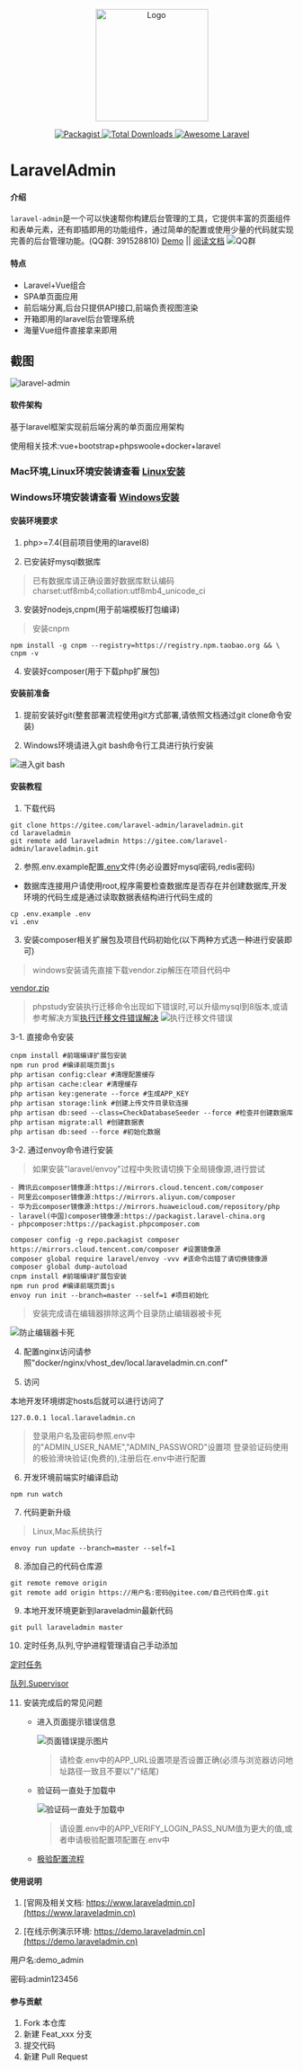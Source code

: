 
<p align="center">
    <img src="https://www.laraveladmin.cn/dist/img/logo1.png" data-origin="httpw://www.laraveladmin.cn/dist/img/logo1.png" alt="Logo" style="width: 200px" />
</p>

<p align="center">
    <a href="https://gitee.com/laravel-admin/laraveladmin" target="_blank" rel="noopener">
        <img src="https://img.shields.io/packagist/l/encore/laravel-admin.svg?maxAge=2592000" data-origin="https://img.shields.io/packagist/l/encore/laravel-admin.svg?maxAge=2592000" alt="Packagist">
    </a>  
    <a href="https://gitee.com/laravel-admin/laraveladmin" target="_blank" rel="noopener">
        <img src="https://img.shields.io/packagist/dt/zsping1989/laravel-admin.svg?style=flat-square" data-origin="https://img.shields.io/packagist/dt/zsping1989/laravel-admin.svg?style=flat-square" alt="Total Downloads">
    </a>
    <a href="https://gitee.com/laravel-admin/laraveladmin" target="_blank" rel="noopener">
        <img src="https://img.shields.io/badge/Awesome-laraveladmin-green" data-origin="https://img.shields.io/badge/Awesome-laraveladmin-green" alt="Awesome Laravel">
    </a>
</p>

# LaravelAdmin

#### 介绍

`laravel-admin`是一个可以快速帮你构建后台管理的工具，它提供丰富的页面组件和表单元素，还有即插即用的功能组件，通过简单的配置或使用少量的代码就实现完善的后台管理功能。\(QQ群: 391528810\)
[Demo](http://demo.laraveladmin.cn) \|\| [阅读文档](http://www.laraveladmin.cn/home/index)
![QQ群](https://www.laraveladmin.cn/api/home/docs/images/QQ群.jpg)

#### 特点

- Laravel+Vue组合
- SPA单页面应用
- 前后端分离,后台只提供API接口,前端负责视图渲染
- 开箱即用的laravel后台管理系统
- 海量Vue组件直接拿来即用

## 截图

![laravel-admin](https://www.laraveladmin.cn/storage/uploads/images/2020/12/05/kg3F2blsJISs6GbyFdmItHU7VKGLPx4zUIrPS0H6.jpeg)

#### 软件架构

基于laravel框架实现前后端分离的单页面应用架构

使用相关技术:vue+bootstrap+phpswoole+docker+laravel

### Mac环境,Linux环境安装请查看 [Linux安装](README.md)
### Windows环境安装请查看 [Windows安装](README_windows.md)

#### 安装环境要求

1. php>=7.4(目前项目使用的laravel8)

2. 已安装好mysql数据库

> 已有数据库请正确设置好数据库默认编码charset:utf8mb4;collation:utf8mb4_unicode_ci

3. 安装好nodejs,cnpm(用于前端模板打包编译)

> 安装cnpm

```shell
npm install -g cnpm --registry=https://registry.npm.taobao.org && \
cnpm -v
```

4. 安装好composer(用于下载php扩展包)

#### 安装前准备

1. 提前安装好git(整套部署流程使用git方式部署,请依照文档通过git clone命令安装)

2. Windows环境请进入git bash命令行工具进行执行安装
   
![进入git bash](https://www.laraveladmin.cn/storage/uploads/images/2020/12/09/DCVTN13VC08tcVTBGtpYB0xzCrhMf1Gq9DNKfEPl.png)

#### 安装教程

1. 下载代码

```shell
git clone https://gitee.com/laravel-admin/laraveladmin.git
cd laraveladmin
git remote add laraveladmin https://gitee.com/laravel-admin/laraveladmin.git
```

2. 参照.env.example配置[.env](env.md)文件(务必设置好mysql密码,redis密码)

- 数据库连接用户请使用root,程序需要检查数据库是否存在并创建数据库,开发环境的代码生成是通过读取数据表结构进行代码生成的

```shell
cp .env.example .env
vi .env
```

3. 安装composer相关扩展包及项目代码初始化(以下两种方式选一种进行安装即可)

> windows安装请先直接下载vendor.zip解压在项目代码中

[vendor.zip](https://www.laraveladmin.cn/api/home/docs/vendor.zip)

> phpstudy安装执行迁移命令出现如下错误时,可以升级mysql到8版本,或请参考解决方案[执行迁移文件错误解决](https://stackoverflow.com/questions/42244541/laravel-migration-error-syntax-error-or-access-violation-1071-specified-key-wa)
![执行迁移文件错误](https://www.laraveladmin.cn/api/home/docs/images/执行迁移文件错误.jpg)

3-1. 直接命令安装

```shell
cnpm install #前端编译扩展包安装
npm run prod #编译前端页面js
php artisan config:clear #清理配置缓存
php artisan cache:clear #清理缓存
php artisan key:generate --force #生成APP_KEY
php artisan storage:link #创建上传文件目录软连接
php artisan db:seed --class=CheckDatabaseSeeder --force #检查并创建数据库
php artisan migrate:all #创建数据表
php artisan db:seed --force #初始化数据
```

3-2. 通过envoy命令进行安装

> 如果安装"laravel/envoy"过程中失败请切换下全局镜像源,进行尝试

    - 腾讯云composer镜像源:https://mirrors.cloud.tencent.com/composer
    - 阿里云composer镜像源:https://mirrors.aliyun.com/composer
    - 华为云composer镜像源:https://mirrors.huaweicloud.com/repository/php
    - laravel(中国)composer镜像源:https://packagist.laravel-china.org
    - phpcomposer:https://packagist.phpcomposer.com

```shell
composer config -g repo.packagist composer https://mirrors.cloud.tencent.com/composer #设置镜像源
composer global require laravel/envoy -vvv #该命令出错了请切换镜像源
composer global dump-autoload
cnpm install #前端编译扩展包安装
npm run prod #编译前端页面js
envoy run init --branch=master --self=1 #项目初始化
```

> 安装完成请在编辑器排除这两个目录防止编辑器被卡死

![防止编辑器卡死](https://www.laraveladmin.cn/api/home/docs/images/防止编辑器卡顿.png)

4. 配置nginx访问请参照"docker/nginx/vhost_dev/local.laraveladmin.cn.conf"

5. 访问

本地开发环境绑定hosts后就可以进行访问了

```
127.0.0.1 local.laraveladmin.cn
```

> 登录用户名及密码参照.env中的"ADMIN_USER_NAME","ADMIN_PASSWORD"设置项
> 登录验证码使用的极验滑块验证(免费的),注册后在.env中进行配置

6. 开发环境前端实时编译启动

```shell
npm run watch
```

7. 代码更新升级

> Linux,Mac系统执行

```shell
envoy run update --branch=master --self=1
```

8. 添加自己的代码仓库源

```shell
git remote remove origin
git remote add origin https://用户名:密码@gitee.com/自己代码仓库.git
```

9. 本地开发环境更新到laraveladmin最新代码

```shell
git pull laraveladmin master
```

10. 定时任务,队列,守护进程管理请自己手动添加

[定时任务](https://laravelacademy.org/post/8484)

[队列,Supervisor](https://laravelacademy.org/post/21535)

11. 安装完成后的常见问题
    
    - 进入页面提示错误信息
    
        ![页面错误提示图片](https://www.laraveladmin.cn/storage/uploads/images/2021/05/28/OK6Vpu81z28mEzeN5MzDLohuAsth1wpMQ11qqtEN.jpg)
    
        > 请检查.env中的APP_URL设置项是否设置正确(必须与浏览器访问地址路径一致且不要以"/"结尾)
    
    - 验证码一直处于加载中
    
        ![验证码一直处于加载中](https://www.laraveladmin.cn/storage/uploads/images/2021/05/28/LfC6S1YeI2i9MwqAXjaIbWcvL6rbt4oQkfxZKGvr.jpg)

        > 请设置.env中的APP_VERIFY_LOGIN_PASS_NUM值为更大的值,或者申请极验配置项配置在.env中
    
    - [极验配置流程](/components/geetest.md)   
                                                                                                                                         
#### 使用说明

1. [官网及相关文档: https://www.laraveladmin.cn](https://www.laraveladmin.cn)

2. [在线示例演示环境: https://demo.laraveladmin.cn](https://demo.laraveladmin.cn)

用户名:demo_admin
    
密码:admin123456

#### 参与贡献

1. Fork 本仓库
2. 新建 Feat_xxx 分支
3. 提交代码
4. 新建 Pull Request

